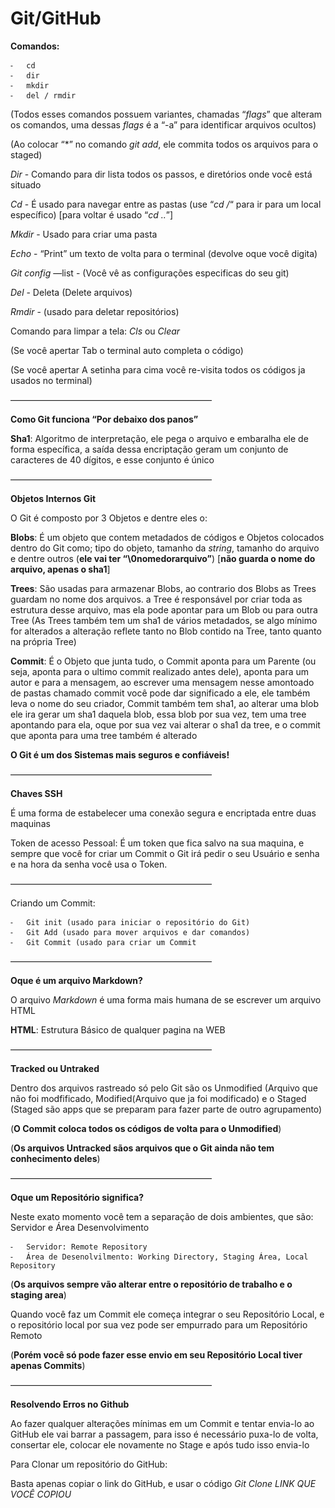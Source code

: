 # **Git/GitHub**

**Comandos:** 

	⁃	cd
	⁃	dir
	⁃	mkdir
	⁃	del / rmdir

(Todos esses comandos possuem variantes, chamadas “*flags*” que alteram os comandos, uma dessas *flags* é a “-a” para identificar arquivos ocultos)

(Ao colocar “*” no comando *git add*, ele commita todos os arquivos para o staged)

*Dir* - Comando para dir lista todos os passos, e diretórios onde você está situado

*Cd* - É usado para navegar entre as pastas (use “*cd /*“ para ir para um local específico)
[para voltar é usado “*cd ..*”]

*Mkdir* - Usado para criar uma pasta

*Echo* - “Print” um texto de volta para o terminal (devolve oque você digita)

*Git config* —list - (Você vê as configurações especificas do seu git)

*Del* - Deleta (Delete arquivos)

*Rmdir* - (usado para deletar repositórios)

Comando para limpar a tela: *Cls* ou *Clear*

(Se você apertar Tab o terminal auto completa o código)

(Se você apertar A setinha para cima você re-visita todos os códigos ja usados no terminal)

———————————————————————

**Como Git funciona “Por debaixo dos panos”**

**Sha1**: Algoritmo de interpretação, ele pega o arquivo e embaralha ele de forma específica, a saída dessa encriptação geram um conjunto de caracteres de 40 dígitos, e esse conjunto é único

———————————————————————

**Objetos Internos Git**

O Git é composto por 3 Objetos e dentre eles o:

**Blobs**: É um objeto que contem metadados de códigos e Objetos colocados dentro do Git como; tipo do objeto, tamanho da _string_, tamanho do arquivo e dentre outros (**ele vai ter “\0nomedorarquivo”**) [**não guarda o nome do arquivo, apenas o sha1**]

**Trees**: São usadas para armazenar Blobs, ao contrario dos Blobs as Trees guardam no nome dos arquivos. a Tree é responsável por criar toda as estrutura desse arquivo, mas ela pode apontar para um Blob ou para outra Tree (As Trees também tem um sha1 de vários metadados, se algo mínimo for alterados a alteração reflete tanto no Blob contido na Tree, tanto quanto na própria Tree)

**Commit**: É o Objeto que junta tudo, o Commit aponta para um Parente (ou seja, aponta para o ultimo commit realizado antes dele), aponta para um autor e para a mensagem, ao escrever uma mensagem nesse amontoado de pastas chamado commit você pode dar significado a ele, ele também leva o nome do seu criador, Commit também tem sha1, ao alterar uma blob ele ira gerar um sha1 daquela blob, essa blob por sua vez, tem uma tree apontando para ela,  oque por sua vez vai alterar o sha1 da tree, e o commit que aponta para uma tree também é alterado

**O Git é um dos Sistemas mais seguros e confiáveis!**

———————————————————————

**Chaves SSH**

É uma forma de estabelecer uma conexão segura e encriptada entre duas maquinas

Token de acesso Pessoal: É um token que fica salvo na sua maquina, e sempre que você for criar um Commit o Git irá pedir o seu Usuário e senha e na hora da senha você usa o Token.

———————————————————————

Criando um Commit:

	⁃	Git init (usado para iniciar o repositório do Git)
	⁃	Git Add (usado para mover arquivos e dar comandos)
	⁃	Git Commit (usado para criar um Commit

———————————————————————

**Oque é um arquivo Markdown?**

O arquivo *Markdown*  é uma forma mais humana de se escrever um arquivo HTML

**HTML**: Estrutura Básico de qualquer pagina na WEB

———————————————————————

**Tracked ou Untraked**

Dentro dos arquivos rastreado só pelo Git são os Unmodified (Arquivo que não foi modfificado, Modified(Arquivo que ja foi modificado) e o Staged (Staged são apps que se preparam para fazer parte de outro agrupamento)

(**O Commit coloca todos os códigos de volta para o Unmodified**)

(**Os arquivos Untracked sãos arquivos que o Git ainda não tem conhecimento deles**)

———————————————————————

**Oque um Repositório significa?**

Neste exato momento você tem a separação de dois ambientes, que são:
Servidor e Área Desenvolvimento

	⁃	Servidor: Remote Repository
	⁃	Área de Desenolvilmento: Working Directory, Staging Área, Local Repository

(**Os arquivos sempre vão alterar entre o repositório de trabalho e o staging area**)

Quando você faz um Commit ele começa integrar o seu Repositório Local, e o repositório local por sua vez pode ser empurrado para um Repositório Remoto

(**Porém você só pode fazer esse envio em seu Repositório Local tiver apenas Commits**)

———————————————————————

**Resolvendo Erros no Github**

Ao fazer qualquer alterações mínimas em um Commit e tentar envia-lo ao GitHub ele vai barrar a passagem, para isso é necessário puxa-lo de volta, consertar ele, colocar ele novamente no Stage e após tudo isso envia-lo

Para Clonar um repositório do GitHub:

Basta apenas copiar o link do GitHub, e usar o código *Git Clone LINK QUE VOCÊ COPIOU*
